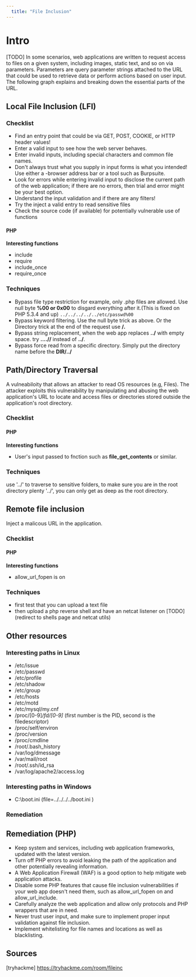 ```yaml
---
  title: "File Inclusion"
---
```


# Intro
[TODO] In some scenarios, web applications are written to request access to files on a given system, including images, static text, and so on via parameters. Parameters are query parameter strings attached to the URL that could be used to retrieve data or perform actions based on user input. The following graph explains and breaking down the essential parts of the URL.

## Local File Inclusion (LFI)
### Checklist
- Find an entry point that could be via GET, POST, COOKIE, or HTTP header values!
- Enter a valid input to see how the web server behaves.
- Enter invalid inputs, including special characters and common file names.
- Don't always trust what you supply in input forms is what you intended! Use either a -browser address bar or a tool such as Burpsuite.
- Look for errors while entering invalid input to disclose the current path of the web application; if there are no errors, then trial and error might be your best option.
- Understand the input validation and if there are any filters!
- Try the inject a valid entry to read sensitive files
- Check the source code (if available) for potentially vulnerable use of functions
#### PHP
**Interesting functions**
- include
- require
- include_once 
- require_once 

### Techniques
- Bypass file type restriction for example, only .php files are allowed. Use null byte **%00 or 0x00** to disgard everything after it.(This is fixed on PHP 5.3.4 and up)
`../../../../../etc/passwd%00`
- Bypass keyword filtering. Use the null byte trick as above. Or the Directory trick
at the end of the request use **/.**
- Bypass string replacement, when the web app replaces **../** with empty space.
try **....//** instead of **../**.
- Bypass force read from a specific directory. Simply put the directory name before the **DIR/../**

## Path/Directory Traversal
A vulneabiloity that allows an attacker to read OS resources (e.g, Files). The attacker exploits this vulnerability by manipulating and abusing the web application's URL to locate and access files or directories stored outside the application's root directory.
### Checklist
#### PHP
**Interesting functions**
- User's input passed to fnction such as **file_get_contents** or similar.
### Techniques
use '../' to traverse to sensitive folders, to make sure you are in the root directory plenty '../', you can only get as deep as the root directory.

## Remote file inclusion
Inject a malicous URL in the application.
### Checklist
#### PHP
**Interesting functions**
- allow_url_fopen is on
### Techniques
- first test that you can upload a text file
- then upload a php reverse shell and have an netcat listener on [TODO] (redirect to shells page and netcat utils)

## Other resources
### Interesting paths in Linux
- /etc/issue
- /etc/passwd
- /etc/profile
- /etc/shadow
- /etc/group
- /etc/hosts
- /etc/motd
- /etc/mysql/my.cnf
- /proc/[0-9]*/fd/[0-9]*   (first number is the PID, second is the filedescriptor)
- /proc/self/environ
- /proc/version
- /proc/cmdline
- /root/.bash_history
- /var/log/dmessage
- /var/mail/root
- /root/.ssh/id_rsa
- /var/log/apache2/access.log

###  Interesting paths in Windows
- C:\boot.ini (file=../../../../boot.ini )

### Remediation
## Remediation (PHP)
- Keep system and services, including web application frameworks, updated with the latest version.
- Turn off PHP errors to avoid leaking the path of the application and other potentially revealing information.
- A Web Application Firewall (WAF) is a good option to help mitigate web application attacks.
- Disable some PHP features that cause file inclusion vulnerabilities if your web app doesn't need them, such as allow_url_fopen on and allow_url_include.
- Carefully analyze the web application and allow only protocols and PHP wrappers that are in need.
- Never trust user input, and make sure to implement proper input validation against file inclusion.
- Implement whitelisting for file names and locations as well as blacklisting.


## Sources
[tryhackme] https://tryhackme.com/room/fileinc
